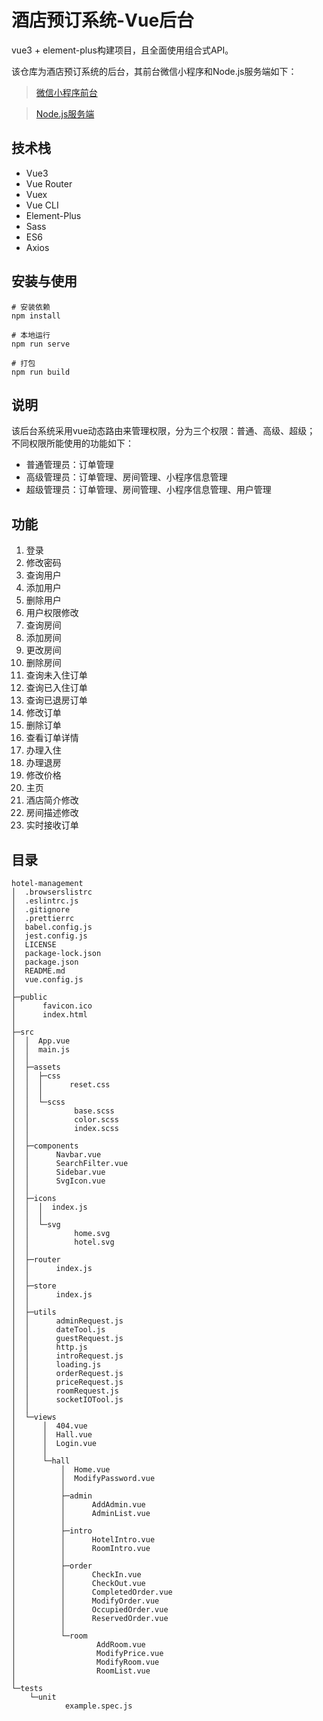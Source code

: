 # 酒店预订系统-Vue后台
vue3 + element-plus构建项目，且全面使用组合式API。

该仓库为酒店预订系统的后台，其前台微信小程序和Node.js服务端如下：
> [微信小程序前台](https://github.com/xkcease/hotel-weapp)  

> [Node.js服务端](https://github.com/xkcease/hotel-server)

## 技术栈
- Vue3 
- Vue Router
- Vuex 
- Vue CLI
- Element-Plus
- Sass 
- ES6
- Axios


## 安装与使用
```shell
# 安装依赖
npm install

# 本地运行
npm run serve 	

# 打包
npm run build		
```

## 说明
该后台系统采用vue动态路由来管理权限，分为三个权限：普通、高级、超级；
不同权限所能使用的功能如下：
- 普通管理员：订单管理
- 高级管理员：订单管理、房间管理、小程序信息管理
- 超级管理员：订单管理、房间管理、小程序信息管理、用户管理

## 功能
1.  登录
2.  修改密码
3.  查询用户
4.  添加用户
5.  删除用户
6.  用户权限修改
7.  查询房间
8.  添加房间
9.  更改房间
10. 删除房间
11. 查询未入住订单
12. 查询已入住订单
13. 查询已退房订单
14. 修改订单
15. 删除订单
16. 查看订单详情
17. 办理入住
18. 办理退房
19. 修改价格
20. 主页
21.	酒店简介修改
22. 房间描述修改
23. 实时接收订单

## 目录
```shell
hotel-management
│  .browserslistrc
│  .eslintrc.js
│  .gitignore
│  .prettierrc
│  babel.config.js
│  jest.config.js
│  LICENSE
│  package-lock.json
│  package.json
│  README.md
│  vue.config.js
│
├─public
│      favicon.ico
│      index.html
│
├─src
│  │  App.vue
│  │  main.js
│  │
│  ├─assets
│  │  ├─css
│  │  │      reset.css
│  │  │
│  │  └─scss
│  │          base.scss
│  │          color.scss
│  │          index.scss
│  │
│  ├─components
│  │      Navbar.vue
│  │      SearchFilter.vue
│  │      Sidebar.vue
│  │      SvgIcon.vue
│  │
│  ├─icons
│  │  │  index.js
│  │  │
│  │  └─svg
│  │          home.svg
│  │          hotel.svg
│  │
│  ├─router
│  │      index.js
│  │
│  ├─store
│  │      index.js
│  │
│  ├─utils
│  │      adminRequest.js
│  │      dateTool.js
│  │      guestRequest.js
│  │      http.js
│  │      introRequest.js
│  │      loading.js
│  │      orderRequest.js
│  │      priceRequest.js
│  │      roomRequest.js
│  │      socketIOTool.js
│  │
│  └─views
│      │  404.vue
│      │  Hall.vue
│      │  Login.vue
│      │
│      └─hall
│          │  Home.vue
│          │  ModifyPassword.vue
│          │
│          ├─admin
│          │      AddAdmin.vue
│          │      AdminList.vue
│          │
│          ├─intro
│          │      HotelIntro.vue
│          │      RoomIntro.vue
│          │
│          ├─order
│          │      CheckIn.vue
│          │      CheckOut.vue
│          │      CompletedOrder.vue
│          │      ModifyOrder.vue
│          │      OccupiedOrder.vue
│          │      ReservedOrder.vue
│          │
│          └─room
│                  AddRoom.vue
│                  ModifyPrice.vue
│                  ModifyRoom.vue
│                  RoomList.vue
│
└─tests
    └─unit
            example.spec.js
```


